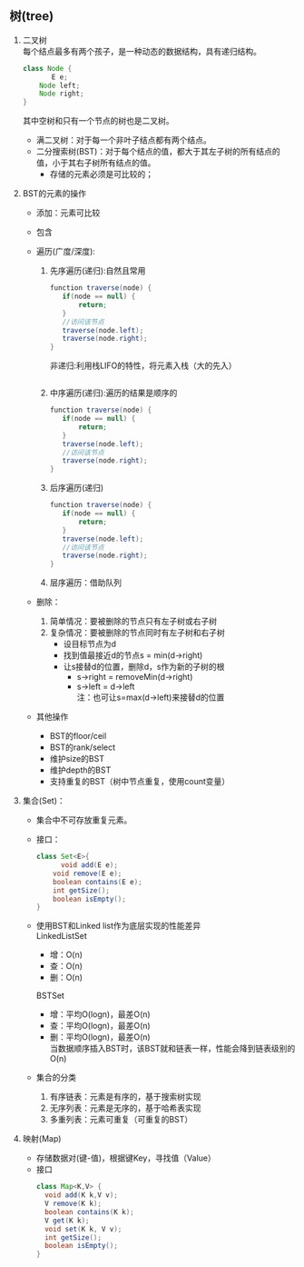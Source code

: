 树(tree)
---
1. 二叉树  
   每个结点最多有两个孩子，是一种动态的数据结构，具有递归结构。
   ```java
   class Node {	   
	      E e;
       Node left;
       Node right;
   }
   ```
   其中空树和只有一个节点的树也是二叉树。  
   - 满二叉树：对于每一个非叶子结点都有两个结点。  
   - 二分搜索树(BST)：对于每个结点的值，都大于其左子树的所有结点的值，小于其右子树所有结点的值。  
        - 存储的元素必须是可比较的；
        
2. BST的元素的操作  
    - 添加：元素可比较
    - 包含
    - 遍历(广度/深度):
        1. 先序遍历(递归):自然且常用  
            ```java
            function traverse(node) {
               if(node == null) {
                   return;
               }
               //访问该节点
               traverse(node.left);
               traverse(node.right);
            }
            ```
            非递归:利用栈LIFO的特性，将元素入栈（大的先入）
            ```java
            
            ```
        2. 中序遍历(递归):遍历的结果是顺序的  
            ```java
            function traverse(node) {
               if(node == null) {
                   return;
               }
               traverse(node.left);
               //访问该节点
               traverse(node.right);
            }
            ```
        3. 后序遍历(递归)
            ```java
            function traverse(node) {
               if(node == null) {
                   return;
               }
               traverse(node.left);
               //访问该节点
               traverse(node.right);
            }
            ```
        4. 层序遍历：借助队列
        
    - 删除：
        1. 简单情况：要被删除的节点只有左子树或右子树
        2. 复杂情况：要被删除的节点同时有左子树和右子树
            - 设目标节点为d
            - 找到值最接近d的节点s = min(d->right)
            - 让s接替d的位置，删除d，s作为新的子树的根
                - s->right = removeMin(d->right)
                - s->left = d->left  
                注：也可让s=max(d->left)来接替d的位置
                
    - 其他操作
        - BST的floor/ceil
        - BST的rank/select
        - 维护size的BST
        - 维护depth的BST
        - 支持重复的BST（树中节点重复，使用count变量）
3. 集合(Set)：  
    - 集合中不可存放重复元素。
    - 接口：
        ```java
        class Set<E>{	      
	     	  void add(E e);
            void remove(E e);
            boolean contains(E e);
            int getSize();
            boolean isEmpty();
        }
        ```
    - 使用BST和Linked list作为底层实现的性能差异  
        LinkedListSet
        - 增：O(n)
        - 查：O(n)
        - 删：O(n)
        
        BSTSet
        - 增：平均O(logn)，最差O(n)
        - 查：平均O(logn)，最差O(n)
        - 删：平均O(logn)，最差O(n)  
        当数据顺序插入BST时，该BST就和链表一样，性能会降到链表级别的O(n)
        
    - 集合的分类
        1. 有序链表：元素是有序的，基于搜索树实现
        2. 无序列表：元素是无序的，基于哈希表实现
        3. 多重列表：元素可重复（可重复的BST）
        
4. 映射(Map)
    - 存储数据对(键-值)，根据键Key，寻找值（Value）
    - 接口
        ```java
        class Map<K,V> {
          void add(K k,V v);
          V remove(K k);
          boolean contains(K k);
          V get(K k);
          void set(K k, V v);
          int getSize();
          boolean isEmpty();
        }
        ```